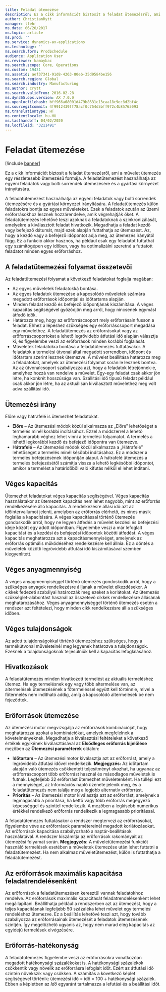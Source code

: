 ```yaml
---
title: Feladat ütemezése
description: Ez a cikk információt biztosít a feladat ütemezésről, ami a művelet ütemezés egy részletesebb ütemezésű formája. A feladatütemezést használhatja az egyéni feladatok vagy bolti sorrendek ütemezésére és a gyártási környezet irányítására.
author: ChristianRytt
manager: tfehr
ms.date: 06/20/2017
ms.topic: article
ms.prod: ''
ms.service: dynamics-ax-applications
ms.technology: ''
ms.search.form: ProdSchedule
audience: Application User
ms.reviewer: kamaybac
ms.search.scope: Core, Operations
ms.custom: 19431
ms.assetid: aef37341-91d8-4263-80eb-35d9584be156
ms.search.region: Global
ms.search.industry: Manufacturing
ms.author: crytt
ms.search.validFrom: 2016-02-28
ms.dyn365.ops.version: AX 7.0.0
ms.openlocfilehash: bff966a68001d479b8631e13caa18c9ec8d2bf4c
ms.sourcegitcommit: 4f9912439ff78acf0c754d5bff972c4b85763093
ms.translationtype: HT
ms.contentlocale: hu-HU
ms.lasthandoff: 04/02/2020
ms.locfileid: "3211491"
---
```

# <a name="job-scheduling"></a>Feladat ütemezése

[!include [banner](../includes/banner.md)]

Ez a cikk információt biztosít a feladat ütemezésről, ami a művelet ütemezés egy részletesebb ütemezésű formája. A feladatütemezést használhatja az egyéni feladatok vagy bolti sorrendek ütemezésére és a gyártási környezet irányítására.

A feladatütemezést használhatja az egyéni feladatok vagy bolti sorrendek ütemezésére és a gyártási környezet irányítására. A feladatütemezés külön feladatokra bontja az egyes műveleteket. Ezek a feladatok azután az üzemi erőforrásokhoz lesznek hozzárendelve, amik végrehajtják őket. A feladatütemezés lehetővé teszi azoknak a feladatoknak a szinkronizálását, amelyekre a kiválasztott feladat hivatkozik. Megadhatja a feladat kezdő vagy befejező dátumát, majd ezek alapján futtathatja az ütemezést. Az, hogy a kezdő vagy a befejező időpontot adja meg, az ütemezés irányától függ. Ez a funkció akkor hasznos, ha például csak egy feladatot futtathat egy számítógépen egy időben, vagy ha optimalizálni szeretné a futtatott feladatot minden egyes erőforráshoz.

## <a name="tasks-in-the-job-scheduling-process"></a>A feladatütemezési folyamat összetevői
Az feladatütemezési folyamat a következő feladatokat foglalja magában:

-   Az egyes műveletek feladatokká bontása.
-   Az egyes feladatok ütemezése a kapcsolódó műveletek számára megadott erőforrások időpontjai és időtartama alapján.
-   Minden feladat kezdő és befejező időpontjának kiszámítása. A véges kapacitás segítségével győződjön meg arról, hogy nincsenek egymást átfedő idők.
-   Határozza meg, hogy az erőforráscsoport mely erőforrásain fusson a feladat. Ehhez a lépéshez szükséges egy erőforráscsoport megadása egy művelethez. A feladatütemezés az erőforrásokat vagy az erőforráscsoportokat a lehető legrövidebb átfutási idő alapján választja ki, és figyelembe veszi az erőforrások minden korábbi foglalását.
-   Műveletek feladatokra bontása a feladatütemezés futtatásakor. A feladatok a termelési útvonal által megadott sorrendben, időpont és időtartam szerint lesznek ütemezve. A művelet beállítása határozza meg a feladatokat, amelyek az ütemezési folyamat során le lesznek bontva. Az az útvonalcsoport szabályozza azt, hogy a feladatok létrejönnek-e, amelyhez hozzá van rendelve a művelet. Egy-egy feladat csak akkor jön létre, ha konkrét hosszúsága van. Szállítási idő típusú feladat például csak akkor jön létre, ha az aktuálisan kiválasztott művelethez meg volt adva szállítási idő.

## <a name="scheduling-direction"></a>Ütemezési irány
Előre vagy hátrafelé is ütemezhet feladatokat.

-   **Előre** – Az ütemezési módok közül alkalmazza az „Előre” lehetőséget a termelés minél korábbi indításához. Ezzel a módszerrel a lehető leghamarabb véghez lehet vinni a termelési folyamatot. A termelés a lehető legkorábbi kezdő és befejező időpontra van ütemezve.
-   **Hátrafelé** – Az ütemezési módok közül alkalmazza a „Hátrafelé” lehetőséget a termelés minél későbbi indításához. Ez a módszer a termelés befejezésének időpontján alapul. A hátrafelé ütemezés a termelés befejezésétől számítja vissza a lehető legkésőbbi időpontot, amikor a termelést a határidőből való kifutás nélkül el lehet indítani.

## <a name="finite-capacity"></a>Véges kapacitás
Ütemezhet feladatokat véges kapacitás segítségével. Véges kapacitás használatakor az ütemezett kapacitás nem lehet nagyobb, mint az erőforrás rendelkezésére álló kapacitás. A rendelkezésre állási idő azt az időintervallumot jelenti, amelyben az erőforrás elérhető, és nincs másik foglalás a kapacitására. A véges kapacitással történő ütemezés gondoskodik arról, hogy ne legyen átfedés a művelet kezdési és befejezési ideje között egy adott időpontban. Figyelembe veszi a már lefoglalt kapacitást és a kezdési és befejezési időpontok közötti átfedést. A véges kapacitás meghatározza azt a kapacitásmennyiséget, amelynek az erőforrás optimális működéséhez rendelkezésre kell állnia. Ez a döntés a műveletek közötti legrövidebb átfutási idő kiszámításával szemben kiegyenlített.

## <a name="finite-materials"></a>Véges anyagmennyiség
A véges anyagmennyiséggel történő ütemezés gondoskodik arról, hogy a szükséges anyagok rendelkezésre álljanak a művelet elkezdésekor. A cikkek fedezeti szabályai határozzák meg ezeket a korlátokat. Az ütemezés szükséglet-alábontást használ az összetevő cikkek rendelkezésre állásának meghatározásához. Véges anyagmennyiséggel történő ütemezés esetén a rendszer azt feltételezi, hogy minden cikk rendelkezésre áll a szükséges időben.

## <a name="finite-properties"></a>Véges tulajdonságok
Az adott tulajdonságokkal történő ütemezéshez szükséges, hogy a termékútvonal műveleteinél meg legyenek határozva a tulajdonságok. Ezeknek a tulajdonságoknak teljesülniük kell a kapacitás lefoglalásához.

## <a name="references"></a>Hivatkozások
A feladatütemezés minden hivatkozott termelést az aktuális termeléshez ütemez. Ha egy termelésnek egy vagy több altermelése van, az altermelések ütemezésének a főtermeléssel együtt kell történnie, mivel a főtermelés nem indítható addig, amíg a kapcsolódó altermelések be nem fejeződtek.

## <a name="schedule-resources"></a>Erőforrások ütemezése
Az ütemezési motor megvizsgálja az erőforrások kombinációját, hogy meghatározza azokat a kombinációkat, amelyek megfelelnek a követelményeknek. Megadhatja a kiválasztási feltételeket a következő értékek egyikének kiválasztásával az **Elsődleges erőforrás kijelölése** mezőben az **Ütemezési paraméterek** oldalon:

-   **Időtartam** – Az ütemezési motor kiválasztja azt az erőforrást, amely a legrövidebb átfutási idővel rendelkezik. **Megjegyzés:** Az időtartam alapján való ütemezés csökkentett teljesítményt okozhat, ha ugyanaz az erőforráscsoport több erőforrást használ és másodlagos műveletek is futnak. Legfeljebb 32 erőforrást ütemezhet műveletenként. Ha túllépi ezt a mennyiséget, az Információs napló üzenete jelenik meg, és a feladatütemezés nem találja meg a legjobb alternatív erőforrást.
-   **Prioritás** – Az ütemezési motor kiválasztja azt az erőforrást, amelynek a legmagasabb a prioritása, ha kettő vagy több erőforrás megegyező képességgel és szinttel rendelkezik. A mezőben a legkisebb numerikus értékkel rendelkező erőforrás rendelkezik a legmagasabb prioritással.

A feladatütemezés futtatásakor a rendszer megtervezi az erőforrásokat, figyelembe véve az erőforrások paramétereinél megadott korlátozásokat. Az erőforrások kapacitása szabályozható a naptár-beállítások használatával. A rendszer kiszámítja az erőforrások rakományait az ütemezési folyamat során. **Megjegyzés:** A műveletütemezési funkciót használó termelések esetében a műveletek ütemezése után lehet futtatni a feladatütemezést. Ha nem alkalmaz műveletütemezést, külön is futtathatja a feladatütemezést.

## <a name="maximum-capacities-for-resources-per-job-order"></a>Az erőforrások maximális kapacitása feladatrendelésenként
Az erőforrások a feladatütemezésen keresztül vannak feladatokhoz rendelve. Az erőforrások maximális kapacitását feladatrendelésenként lehet megállapítani. Beállíthatja például a rendszerben azt az ütemezést, hogy a teljes kapacitásnak legfeljebb 50 százaléka lehet művelet egy termelési rendeléshez ütemezve. Ez a beállítás lehetővé teszi azt, hogy tovább szabályozza az erőforrásainak ütemezését a feladatok ütemezésének szintjén. Így megelőzhető ugyanis az, hogy nem marad elég kapacitás az egyidejű termelések elvégzésére.

## <a name="resource-efficiency"></a>Erőforrás-hatékonyság
A feladatütemezés figyelembe veszi az erőforrásokra vonatkozóan megadott hatékonysági százalékokat is. A hatékonysági százalékok csökkentik vagy növelik az erőforrásra lefoglalt időt. Ezért az átfutási idő szintén növekszik vagy csökken. A számítás a következő képlet segítségével történik: ütemezési idő = idő × 100 ÷ hatékonysági százalék. Ebben a képletben az *Idő* egyaránt tartalmazza a lefutási és a beállítási időt.



